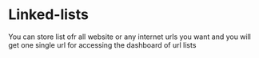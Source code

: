 # Linked-lists
You can store list ofr all website or any internet urls you want and you will get one single url for accessing the dashboard of url lists
